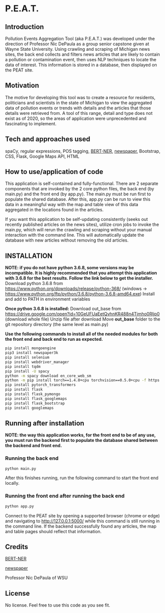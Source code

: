 # P.E.A.T.


## Introduction

Pollution Events Aggregation Tool (aka P.E.A.T.) was developed under the direction of Professor Nic DePaula as a group senior capstone given at Wayne State University. Using crawling and scraping of Michigan news sites, the back end collects and filters news articles that are likely to contain a pollution or contamination event, then uses NLP techniques to locate the data of interest. This information is stored in a database, then displayed on the PEAT site.



## Motivation

The motive for developing this tool was to create a resource for residents, politicians and scientists in the state of Michigan to view the aggregated data of pollution events or trends with details and the articles that those details were retrieved from. A tool of this range, detail and type does not exist as of 2020, so the areas of application were unprecedented and fascinating to implement.



## Tech and approaches used

spaCy, regular expressions, POS tagging, [BERT-NER](https://github.com/kamalkraj/BERT-NER), [newspaper](https://github.com/codelucas/newspaper), Bootstrap, CSS, Flask, Google Maps API, HTML



## How to use/application of code

This application is self-contained and fully-functional. There are 2 separate components that are invoked by the 2 core python files, the back end (by main.py) and the front end (by app.py). The main.py must be run first to populate the shared database. After this, app.py can be run to view this data in a meaningful way with the map and table view of this data aggregated in the locations found in the articles.

If you want this application to be self-updating consistently (seeks out recently published articles on the news sites), utilize cron jobs to invoke the main.py, which will rerun the crawling and scraping without your manual interaction with the command line. This will automatically update the database with new articles without removing the old articles.



## INSTALLATION

**NOTE: if you do not have python 3.6.8, some versions may be incompatible. It is highly recommended that you attempt this application with 3.6.8 for the best results. Follow the link below to get the installer.**
Download python 3.6.8 from https://www.python.org/downloads/release/python-368/
(windows -> https://www.python.org/ftp/python/3.6.8/python-3.6.8-amd64.exe)
Install and add to PATH in environment variables

**Once python 3.6.8 is installed:**
Download out_base from https://drive.google.com/open?id=10GeUFUaEetQvhnKR488n4Tjmho0Rljp0 (download whole file)
Unzip file after download
Move **out_base** folder to the git repository directory (the same level as main.py)

**Use the following commands to install all of the needed modules for both the front end and back end to run as expected.**
```bash
pip install mongoengine
pip3 install newspaper3k
pip install selenium
pip install webdriver_manager
pip install tqdm
pip install -U spacy
python -m spacy download en_core_web_sm
python -m pip install torch==1.4.0+cpu torchvision==0.5.0+cpu -f https://download.pytorch.org/whl/torch_stable.html
pip install pytorch_transformers
pip install flask
pip install flask_pymongo
pip install flask_googlemaps
pip install flask_bootstrap
pip install googlemaps
```




## Running after installation

**NOTE: the way this application works, for the front end to be of any use, you must run the backend first to populate the database shared between the backend and front end.**

### Running the back end

```bash
python main.py
```

After this finishes running, run the following command to start the front end locally.

### Running the front end after running the back end

```bash
python app.py
```

Connect to the PEAT site by opening a supported browser (chrome or edge) and navigating to http://127.0.0.1:5000/ while this command is still running in the command line. If the backend successfully found any articles, the map and table pages should reflect that information.



## Credits

[BERT-NER](https://github.com/kamalkraj/BERT-NER)

[newspaper](https://github.com/codelucas/newspaper)

Professor Nic DePaula of WSU



## License

No license. Feel free to use this code as you see fit.
